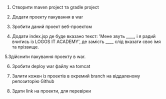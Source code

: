 1. Створити maven project та gradle project

2. Додати проекту пакування в war

3. Зробити даний проект веб-проектом

4. Додати index.jsp де буде вказано текст: 'Мене звуть ____, і я радий вчитись із LOGOS IT ACADEMY', де замість ____ слід вказати своє імя та прізвище.

5.Здійснити пакування проекту в war.

6. Зробити deploy war файлу на tomcat

7. Залити кожен із проектів в окремий branch на віддаленому репозиторію Github

8. Здати link на проекти, для перевірки